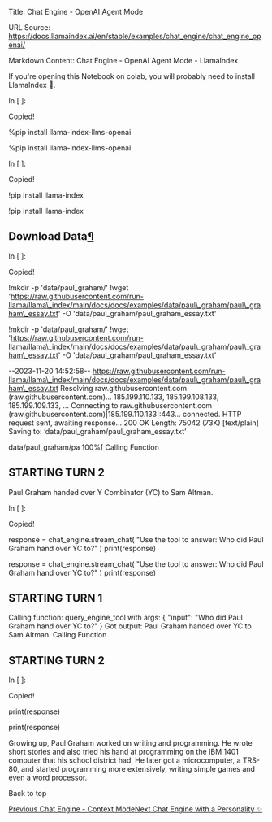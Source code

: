 Title: Chat Engine - OpenAI Agent Mode

URL Source: https://docs.llamaindex.ai/en/stable/examples/chat_engine/chat_engine_openai/

Markdown Content:
Chat Engine - OpenAI Agent Mode - LlamaIndex


If you're opening this Notebook on colab, you will probably need to install LlamaIndex 🦙.

In \[ \]:

Copied!

%pip install llama\-index\-llms\-openai

%pip install llama-index-llms-openai

In \[ \]:

Copied!

!pip install llama\-index

!pip install llama-index

Download Data[¶](https://docs.llamaindex.ai/en/stable/examples/chat_engine/chat_engine_openai/#download-data)
-------------------------------------------------------------------------------------------------------------

In \[ \]:

Copied!

!mkdir \-p 'data/paul\_graham/'
!wget 'https://raw.githubusercontent.com/run-llama/llama\_index/main/docs/docs/examples/data/paul\_graham/paul\_graham\_essay.txt' \-O 'data/paul\_graham/paul\_graham\_essay.txt'

!mkdir -p 'data/paul\_graham/' !wget 'https://raw.githubusercontent.com/run-llama/llama\_index/main/docs/docs/examples/data/paul\_graham/paul\_graham\_essay.txt' -O 'data/paul\_graham/paul\_graham\_essay.txt'

\--2023-11-20 14:52:58--  https://raw.githubusercontent.com/run-llama/llama\_index/main/docs/docs/examples/data/paul\_graham/paul\_graham\_essay.txt
Resolving raw.githubusercontent.com (raw.githubusercontent.com)... 185.199.110.133, 185.199.108.133, 185.199.109.133, ...
Connecting to raw.githubusercontent.com (raw.githubusercontent.com)|185.199.110.133|:443... connected.
HTTP request sent, awaiting response... 200 OK
Length: 75042 (73K) \[text/plain\]
Saving to: ‘data/paul\_graham/paul\_graham\_essay.txt’

data/paul\_graham/pa 100%\[ Calling Function 

STARTING TURN 2
---------------

Paul Graham handed over Y Combinator (YC) to Sam Altman.

In \[ \]:

Copied!

response \= chat\_engine.stream\_chat(
    "Use the tool to answer: Who did Paul Graham hand over YC to?"
)
print(response)

response = chat\_engine.stream\_chat( "Use the tool to answer: Who did Paul Graham hand over YC to?" ) print(response)

STARTING TURN 1
---------------


Calling function: query\_engine\_tool with args: {
  "input": "Who did Paul Graham hand over YC to?"
}
Got output: Paul Graham handed over YC to Sam Altman.
 Calling Function 

STARTING TURN 2
---------------

In \[ \]:

Copied!

print(response)

print(response)

Growing up, Paul Graham worked on writing and programming. He wrote short stories and also tried his hand at programming on the IBM 1401 computer that his school district had. He later got a microcomputer, a TRS-80, and started programming more extensively, writing simple games and even a word processor.

Back to top

[Previous Chat Engine - Context Mode](https://docs.llamaindex.ai/en/stable/examples/chat_engine/chat_engine_context/)[Next Chat Engine with a Personality ✨](https://docs.llamaindex.ai/en/stable/examples/chat_engine/chat_engine_personality/)
